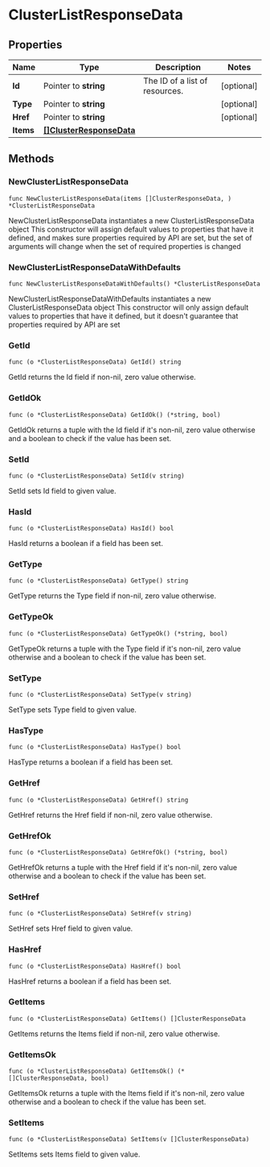 # ClusterListResponseData

## Properties

|Name | Type | Description | Notes|
|------------ | ------------- | ------------- | -------------|
|**Id** | Pointer to **string** | The ID of a list of resources.  | [optional] |
|**Type** | Pointer to **string** |  | [optional] |
|**Href** | Pointer to **string** |  | [optional] |
|**Items** | [**[]ClusterResponseData**](ClusterResponseData.md) |  | |

## Methods

### NewClusterListResponseData

`func NewClusterListResponseData(items []ClusterResponseData, ) *ClusterListResponseData`

NewClusterListResponseData instantiates a new ClusterListResponseData object
This constructor will assign default values to properties that have it defined,
and makes sure properties required by API are set, but the set of arguments
will change when the set of required properties is changed

### NewClusterListResponseDataWithDefaults

`func NewClusterListResponseDataWithDefaults() *ClusterListResponseData`

NewClusterListResponseDataWithDefaults instantiates a new ClusterListResponseData object
This constructor will only assign default values to properties that have it defined,
but it doesn't guarantee that properties required by API are set

### GetId

`func (o *ClusterListResponseData) GetId() string`

GetId returns the Id field if non-nil, zero value otherwise.

### GetIdOk

`func (o *ClusterListResponseData) GetIdOk() (*string, bool)`

GetIdOk returns a tuple with the Id field if it's non-nil, zero value otherwise
and a boolean to check if the value has been set.

### SetId

`func (o *ClusterListResponseData) SetId(v string)`

SetId sets Id field to given value.

### HasId

`func (o *ClusterListResponseData) HasId() bool`

HasId returns a boolean if a field has been set.

### GetType

`func (o *ClusterListResponseData) GetType() string`

GetType returns the Type field if non-nil, zero value otherwise.

### GetTypeOk

`func (o *ClusterListResponseData) GetTypeOk() (*string, bool)`

GetTypeOk returns a tuple with the Type field if it's non-nil, zero value otherwise
and a boolean to check if the value has been set.

### SetType

`func (o *ClusterListResponseData) SetType(v string)`

SetType sets Type field to given value.

### HasType

`func (o *ClusterListResponseData) HasType() bool`

HasType returns a boolean if a field has been set.

### GetHref

`func (o *ClusterListResponseData) GetHref() string`

GetHref returns the Href field if non-nil, zero value otherwise.

### GetHrefOk

`func (o *ClusterListResponseData) GetHrefOk() (*string, bool)`

GetHrefOk returns a tuple with the Href field if it's non-nil, zero value otherwise
and a boolean to check if the value has been set.

### SetHref

`func (o *ClusterListResponseData) SetHref(v string)`

SetHref sets Href field to given value.

### HasHref

`func (o *ClusterListResponseData) HasHref() bool`

HasHref returns a boolean if a field has been set.

### GetItems

`func (o *ClusterListResponseData) GetItems() []ClusterResponseData`

GetItems returns the Items field if non-nil, zero value otherwise.

### GetItemsOk

`func (o *ClusterListResponseData) GetItemsOk() (*[]ClusterResponseData, bool)`

GetItemsOk returns a tuple with the Items field if it's non-nil, zero value otherwise
and a boolean to check if the value has been set.

### SetItems

`func (o *ClusterListResponseData) SetItems(v []ClusterResponseData)`

SetItems sets Items field to given value.



